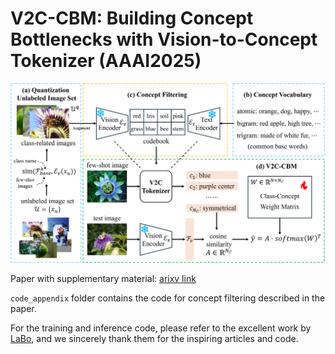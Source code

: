 # V2C-CBM: Building Concept Bottlenecks with Vision-to-Concept Tokenizer (AAAI2025)

![method](./method.png)

Paper with supplementary material: [arixv link](https://arxiv.org/abs/2501.04975)

`code_appendix` folder contains the code for concept filtering described in the paper.

For the training and inference code, please refer to the excellent work by [LaBo](https://github.com/YueYANG1996/LaBo), and we sincerely thank them for the inspiring articles and code.